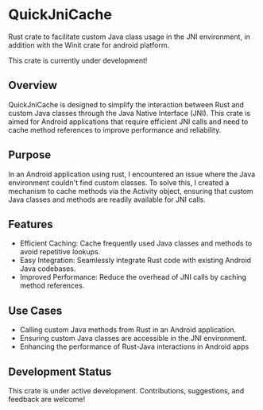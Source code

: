 # QuickJniCache

Rust crate to facilitate custom Java class usage in the JNI environment, in addition with the Winit crate for android platform.

This crate is currently under development!

## Overview

QuickJniCache is designed to simplify the interaction between Rust and custom Java classes through the Java Native Interface (JNI). This crate is aimed for Android applications that require efficient JNI calls and need to cache method references to improve performance and reliability.


## Purpose

In an Android application using rust, I encountered an issue where the Java environment couldn't find custom classes. To solve this, I created a mechanism to cache methods via the Activity object, ensuring that custom Java classes and methods are readily available for JNI calls.


## Features

 - Efficient Caching: Cache frequently used Java classes and methods to avoid repetitive lookups.
 - Easy Integration: Seamlessly integrate Rust code with existing Android Java codebases.
 - Improved Performance: Reduce the overhead of JNI calls by caching method references.

## Use Cases

 - Calling custom Java methods from Rust in an Android application.
 - Ensuring custom Java classes are accessible in the JNI environment.
 - Enhancing the performance of Rust-Java interactions in Android apps


## Development Status

This crate is under active development. Contributions, suggestions, and feedback are welcome!
